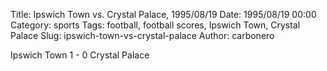 Title: Ipswich Town vs. Crystal Palace, 1995/08/19
Date: 1995/08/19 00:00
Category: sports
Tags: football, football scores, Ipswich Town, Crystal Palace
Slug: ipswich-town-vs-crystal-palace
Author: carbonero


Ipswich Town 1 - 0 Crystal Palace

